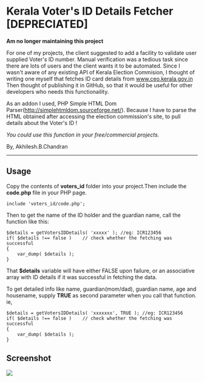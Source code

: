 # Kerala Voter's ID Details Fetcher [DEPRECIATED]

**Am no longer maintaining this project**

For one of my projects, the client suggested to add a facility to validate user supplied Voter's ID number. 
Manual verification was a tedious task since there are lots of users and the client wants it to be automated.
Since I wasn't aware of any existing API of Kerala Election Commision, 
I thought of writing one myself that fetches ID card details from www.ceo.kerala.gov.in
Then thought of publishing it in GitHub, so that it would be useful for other developers who needs this functionaility.

As an addon I used, PHP Simple HTML Dom Parser(http://simplehtmldom.sourceforge.net/). 
Because I have to parse the HTML obtained after accessing the election commission's site, to pull details about the Voter's ID !

*You could use this function in your free/commercial projects.*

By,
Akhilesh.B.Chandran

---
## Usage
Copy the contents of **voters_id** folder into your project.Then include the **code.php** file in your PHP page.

```
include 'voters_id/code.php';
```

Then to get the name of the ID holder and the guardian name, call the function like this:
```
$details = getVotersIDDetails( 'xxxxx' ); //eg: ICR123456
if( $details !== false )	// check whether the fetching was successful
{
	var_dump( $details );
}
```
That **$details** variable will have either FALSE upon failure, or an associative array with ID details if it was successful in fetching the data.

To get detailed info like name, guardian(mom/dad), guardian name, age and housename, supply **TRUE** as second parameter when you call that function. ie,

```
$details = getVotersIDDetails( 'xxxxxxx', TRUE ); //eg: ICR123456
if( $details !== false )	// check whether the fetching was successful
{
	var_dump( $details );
}
```
## Screenshot

![](http://i.imgur.com/vxDIIYt.png)
